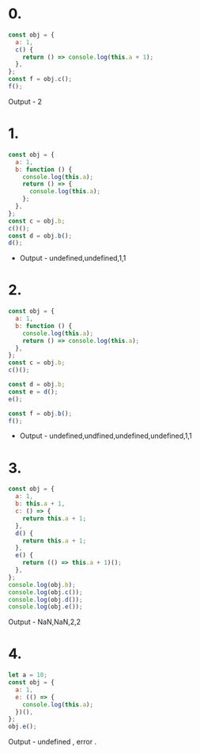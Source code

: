 # 0.

```js
const obj = {
  a: 1,
  c() {
    return () => console.log(this.a + 1);
  },
};
const f = obj.c();
f();
```

Output - 2

# 1.

```js
const obj = {
  a: 1,
  b: function () {
    console.log(this.a);
    return () => {
      console.log(this.a);
    };
  },
};
const c = obj.b;
c()();
const d = obj.b();
d();
```

- Output - undefined,undefined,1,1

# 2.

```js
const obj = {
  a: 1,
  b: function () {
    console.log(this.a);
    return () => console.log(this.a);
  },
};
const c = obj.b;
c()();

const d = obj.b;
const e = d();
e();

const f = obj.b();
f();
```

- Output - undefined,undfined,undefined,undefined,1,1

# 3.

```js
const obj = {
  a: 1,
  b: this.a + 1,
  c: () => {
    return this.a + 1;
  },
  d() {
    return this.a + 1;
  },
  e() {
    return (() => this.a + 1)();
  },
};
console.log(obj.b);
console.log(obj.c());
console.log(obj.d());
console.log(obj.e());
```

Output - NaN,NaN,2,2

# 4.

```js
let a = 10;
const obj = {
  a: 1,
  e: (() => {
    console.log(this.a);
  })(),
};
obj.e();
```

Output - undefined , error .

